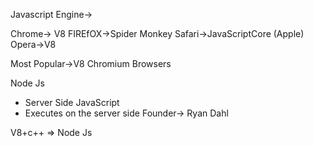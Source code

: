 Javascript Engine->

Chrome-> V8
FIREfOX->Spider Monkey
Safari->JavaScriptCore (Apple)
Opera->V8

Most Popular->V8 Chromium Browsers

Node Js
- Server Side JavaScript
- Executes on the server side
Founder-> Ryan Dahl

V8+c++ => Node Js